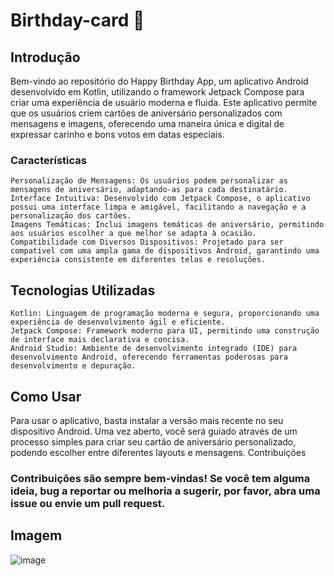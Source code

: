 # Birthday-card 🎂


## Introdução

Bem-vindo ao repositório do Happy Birthday App, um aplicativo Android desenvolvido em Kotlin, utilizando o framework Jetpack Compose para criar uma experiência de usuário moderna e fluida. Este aplicativo permite que os usuários criem cartões de aniversário personalizados com mensagens e imagens, oferecendo uma maneira única e digital de expressar carinho e bons votos em datas especiais.

### Características

    Personalização de Mensagens: Os usuários podem personalizar as mensagens de aniversário, adaptando-as para cada destinatário.
    Interface Intuitiva: Desenvolvido com Jetpack Compose, o aplicativo possui uma interface limpa e amigável, facilitando a navegação e a personalização dos cartões.
    Imagens Temáticas: Inclui imagens temáticas de aniversário, permitindo aos usuários escolher a que melhor se adapta à ocasião.
    Compatibilidade com Diversos Dispositivos: Projetado para ser compatível com uma ampla gama de dispositivos Android, garantindo uma experiência consistente em diferentes telas e resoluções.

## Tecnologias Utilizadas

    Kotlin: Linguagem de programação moderna e segura, proporcionando uma experiência de desenvolvimento ágil e eficiente.
    Jetpack Compose: Framework moderno para UI, permitindo uma construção de interface mais declarativa e concisa.
    Android Studio: Ambiente de desenvolvimento integrado (IDE) para desenvolvimento Android, oferecendo ferramentas poderosas para desenvolvimento e depuração.

## Como Usar

Para usar o aplicativo, basta instalar a versão mais recente no seu dispositivo Android. Uma vez aberto, você será guiado através de um processo simples para criar seu cartão de aniversário personalizado, podendo escolher entre diferentes layouts e mensagens.
Contribuições

### Contribuições são sempre bem-vindas! Se você tem alguma ideia, bug a reportar ou melhoria a sugerir, por favor, abra uma issue ou envie um pull request.



## Imagem
![image](https://github.com/AlexandreSantaAnnaSilva/Birthday-card/assets/112100416/70bdb1fa-5d4f-488f-b690-15125d00a748)

